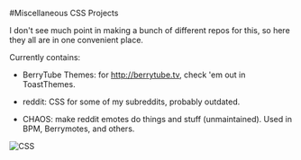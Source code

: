 #Miscellaneous CSS Projects

I don't see much point in making a bunch of different repos for this, so here they all are in one convenient place.

Currently contains:

* BerryTube Themes: for http://berrytube.tv, check 'em out in ToastThemes.

* reddit: CSS for some of my subreddits, probably outdated.

* CHAOS: make reddit emotes do things and stuff (unmaintained). Used in BPM, Berrymotes, and others.

![CSS](http://i.imgur.com/hw7lhJv.gif)